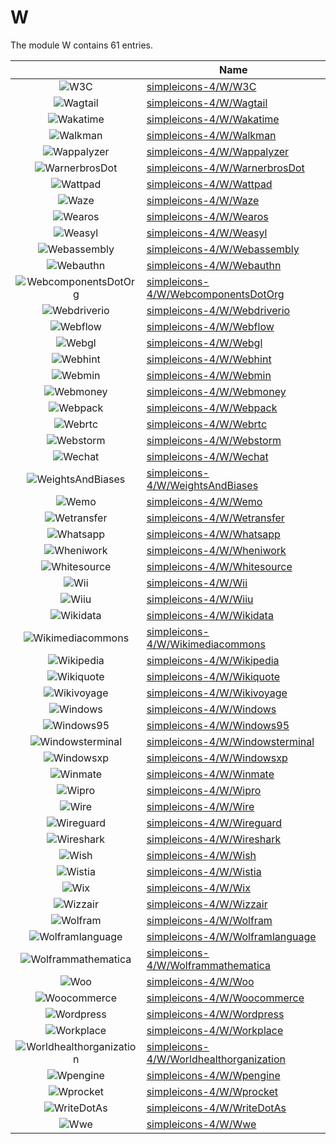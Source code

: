 # W

The module W contains 61 entries.



| |Name|
|:---:|---|
|![W3C](../simpleicons-4/W/W3C.element.png)|[simpleicons-4/W/W3C](../simpleicons-4/W/W3C.md)
|![Wagtail](../simpleicons-4/W/Wagtail.element.png)|[simpleicons-4/W/Wagtail](../simpleicons-4/W/Wagtail.md)
|![Wakatime](../simpleicons-4/W/Wakatime.element.png)|[simpleicons-4/W/Wakatime](../simpleicons-4/W/Wakatime.md)
|![Walkman](../simpleicons-4/W/Walkman.element.png)|[simpleicons-4/W/Walkman](../simpleicons-4/W/Walkman.md)
|![Wappalyzer](../simpleicons-4/W/Wappalyzer.element.png)|[simpleicons-4/W/Wappalyzer](../simpleicons-4/W/Wappalyzer.md)
|![WarnerbrosDot](../simpleicons-4/W/WarnerbrosDot.element.png)|[simpleicons-4/W/WarnerbrosDot](../simpleicons-4/W/WarnerbrosDot.md)
|![Wattpad](../simpleicons-4/W/Wattpad.element.png)|[simpleicons-4/W/Wattpad](../simpleicons-4/W/Wattpad.md)
|![Waze](../simpleicons-4/W/Waze.element.png)|[simpleicons-4/W/Waze](../simpleicons-4/W/Waze.md)
|![Wearos](../simpleicons-4/W/Wearos.element.png)|[simpleicons-4/W/Wearos](../simpleicons-4/W/Wearos.md)
|![Weasyl](../simpleicons-4/W/Weasyl.element.png)|[simpleicons-4/W/Weasyl](../simpleicons-4/W/Weasyl.md)
|![Webassembly](../simpleicons-4/W/Webassembly.element.png)|[simpleicons-4/W/Webassembly](../simpleicons-4/W/Webassembly.md)
|![Webauthn](../simpleicons-4/W/Webauthn.element.png)|[simpleicons-4/W/Webauthn](../simpleicons-4/W/Webauthn.md)
|![WebcomponentsDotOrg](../simpleicons-4/W/WebcomponentsDotOrg.element.png)|[simpleicons-4/W/WebcomponentsDotOrg](../simpleicons-4/W/WebcomponentsDotOrg.md)
|![Webdriverio](../simpleicons-4/W/Webdriverio.element.png)|[simpleicons-4/W/Webdriverio](../simpleicons-4/W/Webdriverio.md)
|![Webflow](../simpleicons-4/W/Webflow.element.png)|[simpleicons-4/W/Webflow](../simpleicons-4/W/Webflow.md)
|![Webgl](../simpleicons-4/W/Webgl.element.png)|[simpleicons-4/W/Webgl](../simpleicons-4/W/Webgl.md)
|![Webhint](../simpleicons-4/W/Webhint.element.png)|[simpleicons-4/W/Webhint](../simpleicons-4/W/Webhint.md)
|![Webmin](../simpleicons-4/W/Webmin.element.png)|[simpleicons-4/W/Webmin](../simpleicons-4/W/Webmin.md)
|![Webmoney](../simpleicons-4/W/Webmoney.element.png)|[simpleicons-4/W/Webmoney](../simpleicons-4/W/Webmoney.md)
|![Webpack](../simpleicons-4/W/Webpack.element.png)|[simpleicons-4/W/Webpack](../simpleicons-4/W/Webpack.md)
|![Webrtc](../simpleicons-4/W/Webrtc.element.png)|[simpleicons-4/W/Webrtc](../simpleicons-4/W/Webrtc.md)
|![Webstorm](../simpleicons-4/W/Webstorm.element.png)|[simpleicons-4/W/Webstorm](../simpleicons-4/W/Webstorm.md)
|![Wechat](../simpleicons-4/W/Wechat.element.png)|[simpleicons-4/W/Wechat](../simpleicons-4/W/Wechat.md)
|![WeightsAndBiases](../simpleicons-4/W/WeightsAndBiases.element.png)|[simpleicons-4/W/WeightsAndBiases](../simpleicons-4/W/WeightsAndBiases.md)
|![Wemo](../simpleicons-4/W/Wemo.element.png)|[simpleicons-4/W/Wemo](../simpleicons-4/W/Wemo.md)
|![Wetransfer](../simpleicons-4/W/Wetransfer.element.png)|[simpleicons-4/W/Wetransfer](../simpleicons-4/W/Wetransfer.md)
|![Whatsapp](../simpleicons-4/W/Whatsapp.element.png)|[simpleicons-4/W/Whatsapp](../simpleicons-4/W/Whatsapp.md)
|![Wheniwork](../simpleicons-4/W/Wheniwork.element.png)|[simpleicons-4/W/Wheniwork](../simpleicons-4/W/Wheniwork.md)
|![Whitesource](../simpleicons-4/W/Whitesource.element.png)|[simpleicons-4/W/Whitesource](../simpleicons-4/W/Whitesource.md)
|![Wii](../simpleicons-4/W/Wii.element.png)|[simpleicons-4/W/Wii](../simpleicons-4/W/Wii.md)
|![Wiiu](../simpleicons-4/W/Wiiu.element.png)|[simpleicons-4/W/Wiiu](../simpleicons-4/W/Wiiu.md)
|![Wikidata](../simpleicons-4/W/Wikidata.element.png)|[simpleicons-4/W/Wikidata](../simpleicons-4/W/Wikidata.md)
|![Wikimediacommons](../simpleicons-4/W/Wikimediacommons.element.png)|[simpleicons-4/W/Wikimediacommons](../simpleicons-4/W/Wikimediacommons.md)
|![Wikipedia](../simpleicons-4/W/Wikipedia.element.png)|[simpleicons-4/W/Wikipedia](../simpleicons-4/W/Wikipedia.md)
|![Wikiquote](../simpleicons-4/W/Wikiquote.element.png)|[simpleicons-4/W/Wikiquote](../simpleicons-4/W/Wikiquote.md)
|![Wikivoyage](../simpleicons-4/W/Wikivoyage.element.png)|[simpleicons-4/W/Wikivoyage](../simpleicons-4/W/Wikivoyage.md)
|![Windows](../simpleicons-4/W/Windows.element.png)|[simpleicons-4/W/Windows](../simpleicons-4/W/Windows.md)
|![Windows95](../simpleicons-4/W/Windows95.element.png)|[simpleicons-4/W/Windows95](../simpleicons-4/W/Windows95.md)
|![Windowsterminal](../simpleicons-4/W/Windowsterminal.element.png)|[simpleicons-4/W/Windowsterminal](../simpleicons-4/W/Windowsterminal.md)
|![Windowsxp](../simpleicons-4/W/Windowsxp.element.png)|[simpleicons-4/W/Windowsxp](../simpleicons-4/W/Windowsxp.md)
|![Winmate](../simpleicons-4/W/Winmate.element.png)|[simpleicons-4/W/Winmate](../simpleicons-4/W/Winmate.md)
|![Wipro](../simpleicons-4/W/Wipro.element.png)|[simpleicons-4/W/Wipro](../simpleicons-4/W/Wipro.md)
|![Wire](../simpleicons-4/W/Wire.element.png)|[simpleicons-4/W/Wire](../simpleicons-4/W/Wire.md)
|![Wireguard](../simpleicons-4/W/Wireguard.element.png)|[simpleicons-4/W/Wireguard](../simpleicons-4/W/Wireguard.md)
|![Wireshark](../simpleicons-4/W/Wireshark.element.png)|[simpleicons-4/W/Wireshark](../simpleicons-4/W/Wireshark.md)
|![Wish](../simpleicons-4/W/Wish.element.png)|[simpleicons-4/W/Wish](../simpleicons-4/W/Wish.md)
|![Wistia](../simpleicons-4/W/Wistia.element.png)|[simpleicons-4/W/Wistia](../simpleicons-4/W/Wistia.md)
|![Wix](../simpleicons-4/W/Wix.element.png)|[simpleicons-4/W/Wix](../simpleicons-4/W/Wix.md)
|![Wizzair](../simpleicons-4/W/Wizzair.element.png)|[simpleicons-4/W/Wizzair](../simpleicons-4/W/Wizzair.md)
|![Wolfram](../simpleicons-4/W/Wolfram.element.png)|[simpleicons-4/W/Wolfram](../simpleicons-4/W/Wolfram.md)
|![Wolframlanguage](../simpleicons-4/W/Wolframlanguage.element.png)|[simpleicons-4/W/Wolframlanguage](../simpleicons-4/W/Wolframlanguage.md)
|![Wolframmathematica](../simpleicons-4/W/Wolframmathematica.element.png)|[simpleicons-4/W/Wolframmathematica](../simpleicons-4/W/Wolframmathematica.md)
|![Woo](../simpleicons-4/W/Woo.element.png)|[simpleicons-4/W/Woo](../simpleicons-4/W/Woo.md)
|![Woocommerce](../simpleicons-4/W/Woocommerce.element.png)|[simpleicons-4/W/Woocommerce](../simpleicons-4/W/Woocommerce.md)
|![Wordpress](../simpleicons-4/W/Wordpress.element.png)|[simpleicons-4/W/Wordpress](../simpleicons-4/W/Wordpress.md)
|![Workplace](../simpleicons-4/W/Workplace.element.png)|[simpleicons-4/W/Workplace](../simpleicons-4/W/Workplace.md)
|![Worldhealthorganization](../simpleicons-4/W/Worldhealthorganization.element.png)|[simpleicons-4/W/Worldhealthorganization](../simpleicons-4/W/Worldhealthorganization.md)
|![Wpengine](../simpleicons-4/W/Wpengine.element.png)|[simpleicons-4/W/Wpengine](../simpleicons-4/W/Wpengine.md)
|![Wprocket](../simpleicons-4/W/Wprocket.element.png)|[simpleicons-4/W/Wprocket](../simpleicons-4/W/Wprocket.md)
|![WriteDotAs](../simpleicons-4/W/WriteDotAs.element.png)|[simpleicons-4/W/WriteDotAs](../simpleicons-4/W/WriteDotAs.md)
|![Wwe](../simpleicons-4/W/Wwe.element.png)|[simpleicons-4/W/Wwe](../simpleicons-4/W/Wwe.md)

